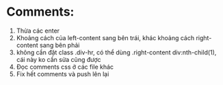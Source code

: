 # Comments:
1. Thừa các enter
2. Khoảng cách của left-content sang bên trái, khác khoảng cách right-content sang bên phải
3. không cần đặt class .div-hr, có thể dùng .right-content div:nth-child(1), cái này ko cần sửa cũng được
4. Đọc comments css ở các file khác
5. Fix hết comments và push lên lại